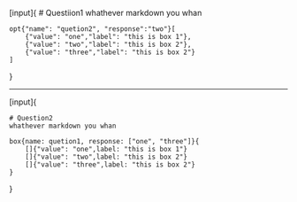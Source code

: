 
[input]{
	# Questiion1
	whathever markdown you whan

	opt{"name": "quetion2", "response":"two"}[
		{"value": "one","label": "this is box 1"},
		{"value": "two","label": "this is box 2"},
		{"value": "three","label": "this is box 2"}	
	]
	
}

---

[input]{
	
	# Question2
	whathever markdown you whan

	box{name: quetion1, response: ["one", "three"]}{
		[]{"value": "one",label: "this is box 1"}
		[]{"value": "two",label: "this is box 2"}
		[]{"value": "three",label: "this is box 2"}
	}


}
